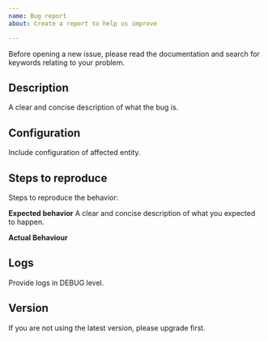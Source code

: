 ```yaml
---
name: Bug report
about: Create a report to help us improve

---
```


Before opening a new issue, please read the documentation and search for keywords relating to your problem.

## Description
A clear and concise description of what the bug is.

## Configuration
Include configuration of affected entity.

## Steps to reproduce
Steps to reproduce the behavior:

**Expected behavior**
A clear and concise description of what you expected to happen.

**Actual Behaviour**

## Logs
Provide logs in DEBUG level. 

## Version
If you are not using the latest version, please upgrade first.
